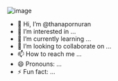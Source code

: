 ![image](https://github.com/thanapornuran/thanapornuran/assets/159028034/5bdabebb-cd12-4245-850b-7749aa7cda59)

- 👋 Hi, I’m @thanapornuran
- 👀 I’m interested in ...
- 🌱 I’m currently learning ...
- 💞️ I’m looking to collaborate on ...
- 📫 How to reach me ...
- 😄 Pronouns: ...
- ⚡ Fun fact: ...

<!---
thanapornuran/thanapornuran is a ✨ special ✨ repository because its `README.md` (this file) appears on your GitHub profile.
You can click the Preview link to take a look at your changes.
--->
